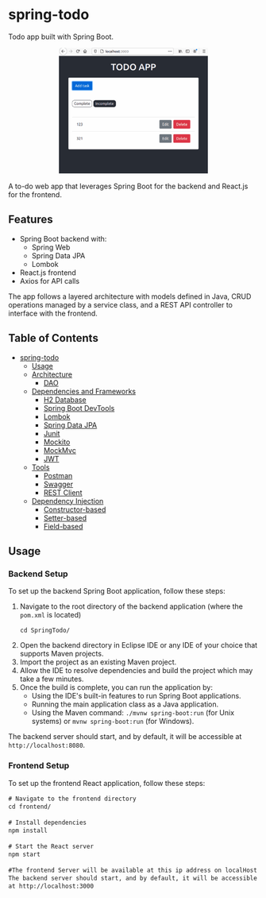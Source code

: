 # spring-todo

Todo app built with Spring Boot.

<p align="center">
  <img src="https://raw.githubusercontent.com/k435467/django-todo-react/master/demo/django-todo-react-demo.gif" width="300">
</p>

A to-do web app that leverages Spring Boot for the backend and React.js for the frontend.

## Features

- Spring Boot backend with:
  - Spring Web
  - Spring Data JPA
  - Lombok
- React.js frontend
- Axios for API calls

The app follows a layered architecture with models defined in Java, CRUD operations managed by a service class, and a REST API controller to interface with the frontend.

## Table of Contents

- [spring-todo](#spring-todo)
  - [Usage](#usage)
  - [Architecture](#architecture)
    - [DAO](#dao)
  - [Dependencies and Frameworks](#dependencies-and-frameworks)
    - [H2 Database](#h2-database)
    - [Spring Boot DevTools](#spring-boot-devtools)
    - [Lombok](#lombok)
    - [Spring Data JPA](#spring-data-jpa)
    - [Junit](#junit)
    - [Mockito](#mockito)
    - [MockMvc](#mockmvc)
    - [JWT](#jwt)
  - [Tools](#tools)
    - [Postman](#postman)
    - [Swagger](#swagger)
    - [REST Client](#rest-client)
  - [Dependency Injection](#dependency-injection)
    - [Constructor-based](#constructor-based)
    - [Setter-based](#setter-based)
    - [Field-based](#field-based)

## Usage

### Backend Setup

To set up the backend Spring Boot application, follow these steps:

1. Navigate to the root directory of the backend application (where the `pom.xml` is located)
    ```shell
   cd SpringTodo/
2. Open the backend directory in Eclipse IDE or any IDE of your choice that supports Maven projects.
4. Import the project as an existing Maven project.
5. Allow the IDE to resolve dependencies and build the project which may take a few minutes.
6. Once the build is complete, you can run the application by:
   - Using the IDE's built-in features to run Spring Boot applications.
   - Running the main application class as a Java application.
   - Using the Maven command: `./mvnw spring-boot:run` (for Unix systems) or `mvnw spring-boot:run` (for Windows).

The backend server should start, and by default, it will be accessible at `http://localhost:8080`.

### Frontend Setup

To set up the frontend React application, follow these steps:

```shell
# Navigate to the frontend directory
cd frontend/

# Install dependencies
npm install

# Start the React server
npm start

#The frontend Server will be available at this ip address on localHost
The backend server should start, and by default, it will be accessible at http://localhost:3000
